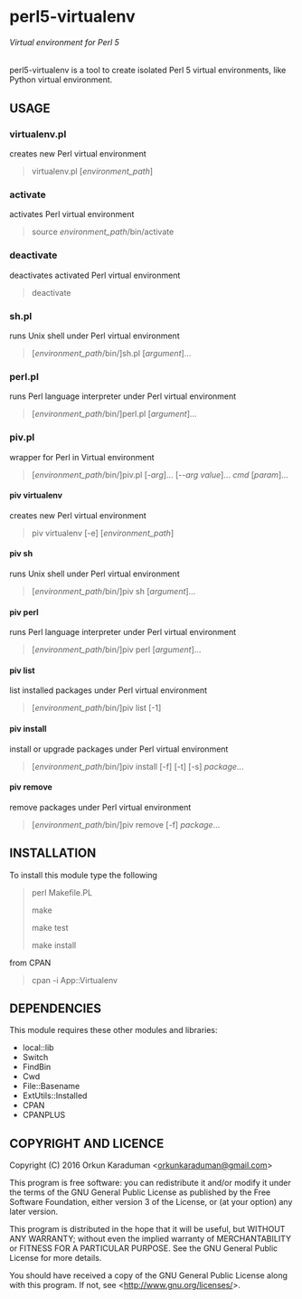 # perl5-virtualenv
###### Virtual environment for Perl 5

perl5-virtualenv is a tool to create isolated Perl 5 virtual environments, like Python virtual environment.

## USAGE

### virtualenv.pl

creates new Perl virtual environment

> virtualenv.pl [*environment_path*]

### activate

activates Perl virtual environment

> source *environment_path*/bin/activate

### deactivate

deactivates activated Perl virtual environment

> deactivate

### sh.pl

runs Unix shell under Perl virtual environment

> [*environment_path*/bin/]sh.pl [*argument*]...

### perl.pl

runs Perl language interpreter under Perl virtual environment

> [*environment_path*/bin/]perl.pl [*argument*]...

### piv.pl

wrapper for Perl in Virtual environment

> [*environment_path*/bin/]piv.pl [-*arg*]... [--*arg* *value*]... *cmd* [*param*]...

#### piv virtualenv

creates new Perl virtual environment

> piv virtualenv [-e] [*environment_path*]

#### piv sh

runs Unix shell under Perl virtual environment

> [*environment_path*/bin/]piv sh [*argument*]...

#### piv perl

runs Perl language interpreter under Perl virtual environment

> [*environment_path*/bin/]piv perl [*argument*]...

#### piv list

list installed packages under Perl virtual environment

> [*environment_path*/bin/]piv list [-1]

#### piv install

install or upgrade packages under Perl virtual environment

> [*environment_path*/bin/]piv install [-f] [-t] [-s] *package*...

#### piv remove

remove packages under Perl virtual environment

> [*environment_path*/bin/]piv remove [-f] *package*...

## INSTALLATION

To install this module type the following

> perl Makefile.PL
>
> make
>
> make test
>
> make install

from CPAN

> cpan -i App::Virtualenv

## DEPENDENCIES

This module requires these other modules and libraries:

* local::lib
* Switch
* FindBin
* Cwd
* File::Basename
* ExtUtils::Installed
* CPAN
* CPANPLUS

## COPYRIGHT AND LICENCE

Copyright (C) 2016  Orkun Karaduman <<orkunkaraduman@gmail.com>>

This program is free software: you can redistribute it and/or modify
it under the terms of the GNU General Public License as published by
the Free Software Foundation, either version 3 of the License, or
(at your option) any later version.

This program is distributed in the hope that it will be useful,
but WITHOUT ANY WARRANTY; without even the implied warranty of
MERCHANTABILITY or FITNESS FOR A PARTICULAR PURPOSE.  See the
GNU General Public License for more details.

You should have received a copy of the GNU General Public License
along with this program.  If not, see <<http://www.gnu.org/licenses/>>.
